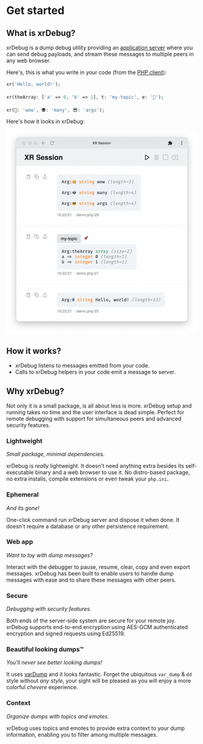 # Get started

## What is xrDebug?

xrDebug is a dump debug utility providing an [application server](../running/README.md) where you can send debug payloads, and stream these messages to multiple peers in any web browser.

Here's, this is what you write in your code (from the [PHP client](https://github.com/chevere/xr)):

```php
xr('Hello, world!');

xr(theArray: ['a' => 0, 'b' => 1], t: 'my-topic', e: '📌');

xr(🤭: 'wow', 👽: 'many', 😎: 'args');
```

Here's how it looks in xrDebug:

![intro](../src/app/intro.png)

## How it works?

* xrDebug listens to messages emitted from your code.
* Calls to xrDebug helpers in your code emit a message to server.

## Why xrDebug?

Not only it is a small package, is all about less is more. xrDebug setup and running takes no time and the user interface is dead simple. Perfect for remote debugging with support for simultaneous peers and advanced security features.

### Lightweight

*Small package, minimal dependencies.*

xrDebug is *really* lightweight. It doesn't need anything extra besides its self-executable binary and a web browser to use it. No distro-based package, no extra installs, compile extensions or even tweak your `php.ini`.

### Ephemeral

*And its gone!*

One-click command run xrDebug server and dispose it when done. It doesn't require a database or any other persistence requirement.

### Web app

*Want to toy with dump messages?*

Interact with the debugger to pause, resume, clear, copy and even export messages. xrDebug has been built to enable users to handle dump messages with ease and to share these messages with other peers.

### Secure

*Debugging with security features.*

Both ends of the server-side system are secure for your remote joy. xrDebug supports end-to-end encryption using AES-GCM authenticated encryption and signed requests using Ed25519.

### Beautiful looking dumps™️

*You'll never see better looking dumps!*

It uses [varDump](https://chevere.org/packages/var-dump.html) and it looks fantastic. Forget the ubiquitous `var_dump` & `dd` style without *any style*, your sight will be pleased as you will enjoy a more colorful *chevere* experience.

### Context

*Organize dumps with topics and emotes.*

xrDebug uses topics and emotes to provide extra context to your dump information, enabling you to filter among multiple messages.
